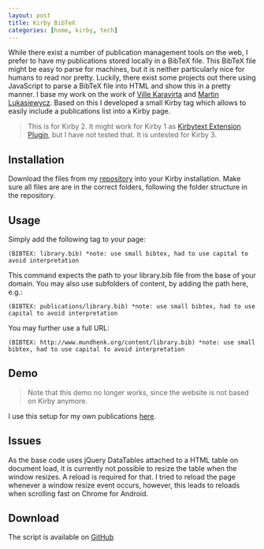 ```yaml
---
layout: post
title: Kirby BibTeX
categories: [home, kirby, tech]
---
```


While there exist a number of publication management tools on the web, I prefer to have my publications stored locally in a BibTeX file. This BibTeX file might be easy to parse for machines, but it is neither particularly nice for humans to read nor pretty. Luckily, there exist some projects out there using JavaScript to parse a BibTeX file into HTML and show this in a pretty manner. I base my work on the work of [Ville Karavirta](http://www.villekaravirta.com/publications/) and [Martin Lukasiewycz](https://github.com/lukasiewycz/lukasiewycz.github.io). Based on this I developed a small Kirby tag which allows to easily include a publications list into a Kirby page.

> This is for Kirby 2. It might work for Kirby 1 as [Kirbytext Extension Plugin](http://getkirby.com/blog/kirbytext), but I have not tested that. 
> It is untested for Kirby 3.

## Installation
Download the files from my [repository](https://github.com/PhilippMundhenk/bib-publication-list) into your Kirby installation. Make sure all files are are in the correct folders, following the folder structure in the repository.

## Usage
Simply add the following tag to your page:
```
(BIBTEX: library.bib) *note: use small bibtex, had to use capital to avoid interpretation
```
This command expects the path to your library.bib file from the base of your domain.
You may also use subfolders of content, by adding the path here, e.g.:
```
(BIBTEX: publications/library.bib) *note: use small bibtex, had to use capital to avoid interpretation
```
You may further use a full URL:
```
(BIBTEX: http://www.mundhenk.org/content/library.bib) *note: use small bibtex, had to use capital to avoid interpretation
```

## Demo

> Note that this demo no longer works, since the website is not based on Kirby anymore.

I use this setup for my own publications [here](http://www.mundhenk.org/publications).

## Issues
As the base code uses jQuery DataTables attached to a HTML table on document load, it is currently not possible to resize the table when the window resizes. A reload is required for that. I tried to reload the page whenever a window resize event occurs, however, this leads to reloads when scrolling fast on Chrome for Android.

## Download
The script is available on [GitHub](https://github.com/PhilippMundhenk/Kirby-BibTeX)